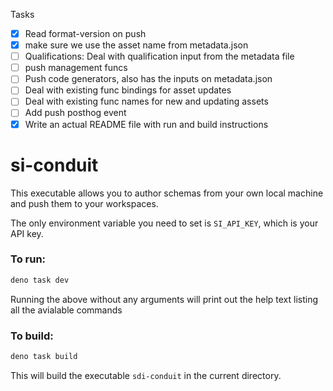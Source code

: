 Tasks

- [x] Read format-version on push
- [x] make sure we use the asset name from metadata.json
- [ ] Qualifications: Deal with qualification input from the metadata file
- [ ] push management funcs
- [ ] Push code generators, also has the inputs on metadata.json
- [ ] Deal with existing func bindings for asset updates
- [ ] Deal with existing func names for new and updating assets
- [ ] Add push posthog event
- [x] Write an actual README file with run and build instructions

# si-conduit

This executable allows you to author schemas from your own local machine and
push them to your workspaces.

The only environment variable you need to set is `SI_API_KEY`, which is your API
key.

### To run:

```bash
deno task dev
```

Running the above without any arguments will print out the help text listing all
the avialable commands

### To build:

```bash
deno task build
```

This will build the executable `sdi-conduit` in the current directory.
